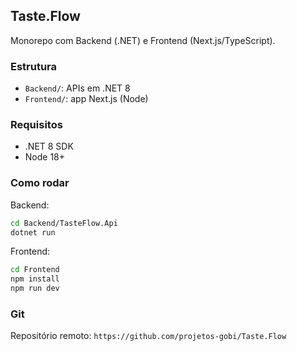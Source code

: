 ## Taste.Flow

Monorepo com Backend (.NET) e Frontend (Next.js/TypeScript).

### Estrutura
- `Backend/`: APIs em .NET 8
- `Frontend/`: app Next.js (Node)

### Requisitos
- .NET 8 SDK
- Node 18+

### Como rodar
Backend:
```bash
cd Backend/TasteFlow.Api
dotnet run
```

Frontend:
```bash
cd Frontend
npm install
npm run dev
```

### Git
Repositório remoto: `https://github.com/projetos-gobi/Taste.Flow`


